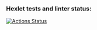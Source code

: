 ### Hexlet tests and linter status:
[![Actions Status](https://github.com/furtivite/js-react-development-project-12/actions/workflows/hexlet-check.yml/badge.svg)](https://github.com/furtivite/js-react-development-project-12/actions)